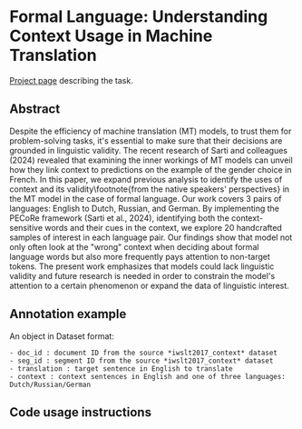 # Formal Language: Understanding Context Usage in Machine Translation

[Project page](https://sites.google.com/rug.nl/ik-nlp-2024/projects-description/understanding-context-usage-in-machine-translation?authuser=0) describing the task.

## Abstract
Despite the efficiency of machine translation (MT) models, to trust them for problem-solving tasks, it's essential to make sure that their decisions are grounded in linguistic validity. The recent research of Sarti and colleagues (2024) revealed that examining the inner workings of MT models can unveil how they link context to predictions on the example of the gender choice in French. In this paper, we expand previous analysis to identify the uses of context and its validity\footnote{from the native speakers' perspectives} in the MT model in the case of formal language. Our work covers 3 pairs of languages: English to Dutch, Russian, and German. By implementing the PECoRe framework (Sarti et al., 2024), identifying both the context-sensitive words and their cues in the context, we explore 20 handcrafted samples of interest in each language pair. Our findings show that model not only often look at the "wrong" context when deciding about formal language words but also more frequently pays attention to non-target tokens. The present work emphasizes that models could lack linguistic validity and future research is needed in order to constrain the model's attention to a certain phenomenon or expand the data of linguistic interest.

## Annotation example
An object in Dataset format:
```
- doc_id : document ID from the source *iwslt2017_context* dataset
- seg_id : segment ID from the source *iwslt2017_context* dataset
- translation : target sentence in English to translate
- context : context sentences in English and one of three languages: Dutch/Russian/German
```

## Code usage instructions
